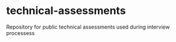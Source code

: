# technical-assessments
Repository for public technical assessments used during interview processess
